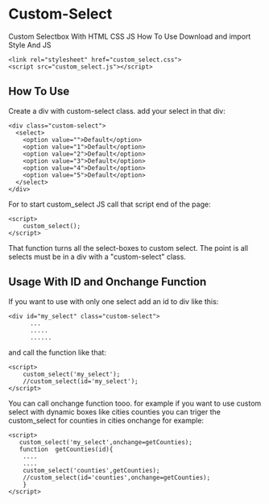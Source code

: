 
# Custom-Select
Custom Selectbox With HTML CSS JS
How To Use 
Download and import Style And JS 

    <link rel="stylesheet" href="custom_select.css">
    <script src="custom_select.js"></script>

## How To Use
Create a div with custom-select class. add your select in that div:

    <div class="custom-select">
      <select>
        <option value="">Default</option>
        <option value="1">Default</option>
        <option value="2">Default</option>
        <option value="3">Default</option>
        <option value="4">Default</option>
        <option value="5">Default</option>
      </select>
    </div>
   For to start custom_select JS call that script end of the page:

    <script>
	    custom_select();
    </script>
   That function turns all the select-boxes to custom select. The point is all selects must be in a div with a "custom-select" class.

## Usage With ID and Onchange Function

   If you want to use with only one select add an id to div like this:

	<div id="my_select" class="custom-select">
	      ...
	      .....
	      ......
and call the function like that:

    <script>
	    custom_select('my_select');
	    //custom_select(id='my_select');
    </script>

You can call onchange function tooo. for example if you want to use custom select with dynamic boxes like cities counties you can triger the custom_select for counties in cities onchange for example:

    <script>
       custom_select('my_select',onchange=getCounties);
       function  getCounties(id){
		....
		....
		custom_select('counties',getCounties);
		//custom_select(id='counties',onchange=getCounties);
		}
	</script>
